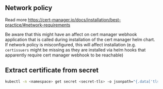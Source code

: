 ## Network policy

Read more https://cert-manager.io/docs/installation/best-practice/#network-requirements

Be aware that this might have an affect on cert manager webhook application that is called during installation of the cert manager helm chart. If network policy is misconfigured, this will affect installation (e.g. `certissuers` might be missing as they are installed via helm hooks that apparently require cert manager webhook to be reachable)

## Extract certificate from secret

```bash
kubectl -n <namespace> get secret <secret-tls> -o jsonpath="{.data['tls\.crt']}" | base64 -d | openssl x509 -text -noout | head
```
